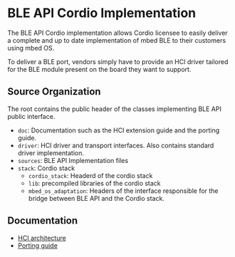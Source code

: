 # BLE API Cordio Implementation 

The BLE API Cordio implementation allows Cordio licensee to easily deliver a 
complete and up to date implementation of mbed BLE to their customers using 
mbed OS. 

To deliver a BLE port, vendors simply have to provide an HCI driver tailored 
for the BLE module present on the board they want to support. 

## Source Organization 

The root contains the public header of the classes implementing BLE API public
interface.

* `doc`: Documentation such as the HCI extension guide and the 
porting guide.
* `driver`: HCI driver and transport interfaces. Also contains standard driver
implementation.
* `sources`: BLE API Implementation files 
* `stack`: Cordio stack 
    * `cordio_stack`: Headerd of the cordio stack 
    * `lib`: precompiled libraries of the cordio stack 
    * `mbed_os_adaptation`: Headers of the interface responsible for the bridge
    between BLE API and the Cordio stack.

## Documentation

* [HCI architecture](doc/HCIAbstraction.md)
* [Porting guide](doc/PortingGuide.md)
